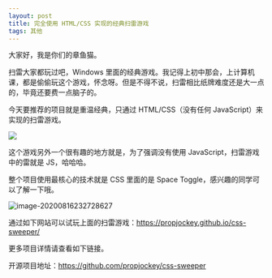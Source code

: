 ```yaml
---
layout: post
title: 完全使用 HTML/CSS 实现的经典扫雷游戏
tags: 其他
---
```


大家好，我是你们的章鱼猫。

扫雷大家都玩过吧，Windows 里面的经典游戏。我记得上初中那会，上计算机课，都是偷偷玩这个游戏，怀念呀。但是不得不说，扫雷相比纸牌难度还是大一点的，毕竟还要费一点脑子的。

今天要推荐的项目就是重温经典，只通过 HTML/CSS（没有任何 JavaScript）来实现的扫雷游戏。

![](https://propjockey.github.io/css-sweeper/css-sweeper.gif)

这个游戏另外一个很有趣的地方就是，为了强调没有使用 JavaScript，扫雷游戏中的雷就是 JS，哈哈哈。

整个项目使用最核心的技术就是 CSS 里面的是 Space Toggle，感兴趣的同学可以了解一下哦。

![image-20200816232728627](https://7465-test-3c9b5e-1-1301419220.tcb.qcloud.la/mac_github_images/compress_image-20200816232728627.png)

通过如下网站可以试玩上面的扫雷游戏：https://propjockey.github.io/css-sweeper/

更多项目详情请查看如下链接。

开源项目地址：https://github.com/propjockey/css-sweeper